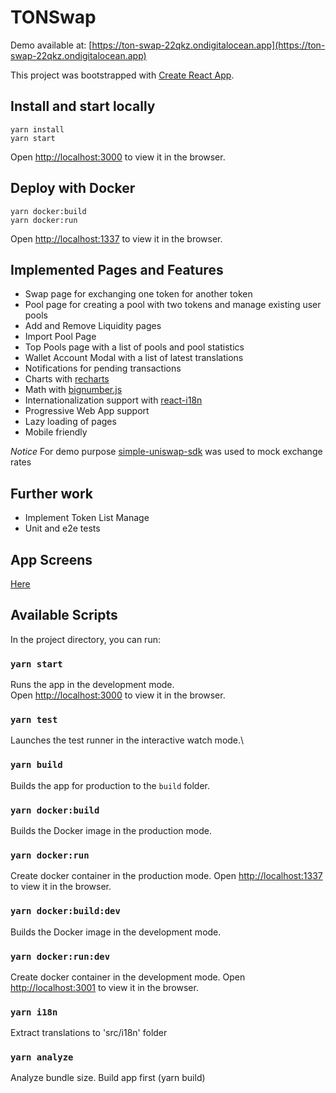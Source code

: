 # TONSwap

Demo available at: [https://ton-swap-22qkz.ondigitalocean.app](https://ton-swap-22qkz.ondigitalocean.app)

This project was bootstrapped with [Create React App](https://github.com/facebook/create-react-app).

## Install and start locally

```shell
yarn install
yarn start
```

Open [http://localhost:3000](http://localhost:3000) to view it in the browser.

## Deploy with Docker

```shell
yarn docker:build
yarn docker:run
```

Open [http://localhost:1337](http://localhost:1337) to view it in the browser.

## Implemented Pages and Features

- Swap page for exchanging one token for another token
- Pool page for creating a pool with two tokens and manage existing user pools
- Add and Remove Liquidity pages
- Import Pool Page
- Top Pools page with a list of pools and pool statistics
- Wallet Account Modal with a list of latest translations
- Notifications for pending transactions
- Charts with [recharts](https://github.com/recharts/recharts)
- Math with [bignumber.js](https://github.com/MikeMcl/bignumber.js/)
- Internationalization support with [react-i18n](https://github.com/i18next/react-i18next)
- Progressive Web App support
- Lazy loading of pages
- Mobile friendly

*Notice* For demo purpose [simple-uniswap-sdk](https://github.com/uniswap-integration/simple-uniswap-sdk) was used to mock exchange rates

## Further work

- Implement Token List Manage
- Unit and e2e tests

## App Screens

[Here](/docs/images)

## Available Scripts

In the project directory, you can run:

### `yarn start`

Runs the app in the development mode.\
Open [http://localhost:3000](http://localhost:3000) to view it in the browser.

### `yarn test`

Launches the test runner in the interactive watch mode.\

### `yarn build`

Builds the app for production to the `build` folder.

### `yarn docker:build`

Builds the Docker image in the production mode.

### `yarn docker:run`

Create docker container in the production mode.
Open [http://localhost:1337](http://localhost:1337) to view it in the browser.

### `yarn docker:build:dev`

Builds the Docker image in the development mode.

### `yarn docker:run:dev`

Create docker container in the development mode.
Open [http://localhost:3001](http://localhost:3001) to view it in the browser.

### `yarn i18n`

Extract translations to 'src/i18n' folder

### `yarn analyze`

Analyze bundle size. Build app first (yarn build)
